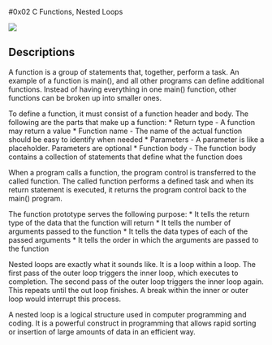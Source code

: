 #0x02 C Functions, Nested Loops

<img src="http://www.image-line.com/innovaeditor/assets/admin/LoopmasterLoops.png">

## Descriptions
A function is a group of statements that, together, perform a task. An example of a function
is main(), and all other programs can define additional functions. Instead of having everything
in one main() function, other functions can be broken up into smaller ones.

To define a function, it must consist of a function header and body. The following are the
parts that make up a function:
	* Return type - A function may return a value
	* Function name - The name of the actual function should be easy to identify when needed
	* Parameters - A parameter is like a placeholder. Parameters are optional
	* Function body - The function body contains a collection of statements that define
			what the function does

When a program calls a function, the program control is transferred to the called function. The
called function performs a defined task and when its return statement is executed, it returns
the program control back to the main() program.

The function prototype serves the following purpose:
	* It tells the return type of the data that the function will return
	* It tells the number of arguments passed to the function
	* It tells the data types of each of the passed arguments
	* It tells the order in which the arguments are passed to the function

Nested loops are exactly what it sounds like. It is a loop within a loop. The first pass of the
outer loop triggers the inner loop, which executes to completion. The second pass of the outer
loop triggers the inner loop again. This repeats until the out loop finishes. A break within the
inner or outer loop would interrupt this process.

A nested loop is a logical structure used in computer programming and coding. It is a powerful
construct in programming that allows rapid sorting or insertion of large amounts of data in an
efficient way.
